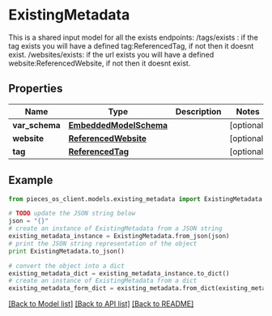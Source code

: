 # ExistingMetadata

This is a shared input model for all the exists endpoints: /tags/exists : if the tag exists you will have a defined tag:ReferencedTag, if not then it doesnt exist. /websites/exists: if the url exists you will have a defined website:ReferencedWebsite, if not then it doesnt exist.

## Properties

Name | Type | Description | Notes
------------ | ------------- | ------------- | -------------
**var_schema** | [**EmbeddedModelSchema**](EmbeddedModelSchema) |  | [optional] 
**website** | [**ReferencedWebsite**](ReferencedWebsite) |  | [optional] 
**tag** | [**ReferencedTag**](ReferencedTag) |  | [optional] 

## Example

```python
from pieces_os_client.models.existing_metadata import ExistingMetadata

# TODO update the JSON string below
json = "{}"
# create an instance of ExistingMetadata from a JSON string
existing_metadata_instance = ExistingMetadata.from_json(json)
# print the JSON string representation of the object
print ExistingMetadata.to_json()

# convert the object into a dict
existing_metadata_dict = existing_metadata_instance.to_dict()
# create an instance of ExistingMetadata from a dict
existing_metadata_form_dict = existing_metadata.from_dict(existing_metadata_dict)
```
[[Back to Model list]](../README#documentation-for-models) [[Back to API list]](../README#documentation-for-api-endpoints) [[Back to README]](../README)



